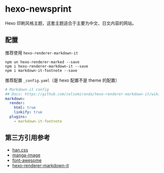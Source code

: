 # hexo-newsprint

Hexo 印刷风格主题，这套主题适合于主要为中文、日文内容的网站。

## 配置

推荐使用 `hexo-renderer-markdown-it`

``` Shell
npm un hexo-renderer-marked --save
npm i hexo-renderer-markdown-it --save
npm i markdown-it-footnote --save
```

推荐配置 `_config.yaml`（是 hexo 配置不是 theme 的配置）

``` yaml
# Markdown-it config
## Docs: https://github.com/celsomiranda/hexo-renderer-markdown-it/wiki
markdown:
  render:
    html: true
    linkify: true
  plugins:
    - markdown-it-footnote
```

## 第三方引用参考

* [han.css](https://github.com/ethantw/Han)
* [manga-image](https://github.com/moeoverflow/manga-image)
* [font-awesome](https://github.com/FortAwesome/Font-Awesome)
* [hexo-renderer-markdown-it](https://github.com/celsomiranda/hexo-renderer-markdown-it)

